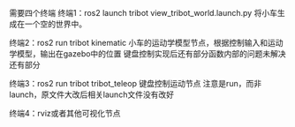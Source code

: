 <!--
 * @FileName: 
 * @Description: 
 * @Autor: Liujunjie/Aries-441
 * @StudentNumber: 521021911059
 * @Date: 2022-11-13 22:12:15
 * @E-mail: sjtu.liu.jj@gmail.com/sjtu.1518228705@sjtu.edu.cn
 * @LastEditTime: 2022-11-18 13:12:05
-->
需要四个终端
终端1：ros2 launch tribot view_tribot_world.launch.py
将小车生成在一个空的世界中。

终端2：ros2 run tribot  kinematic
小车的运动学模型节点，根据控制输入和运动学模型，输出在gazebo中的位置
键盘控制实现后还有部分函数内部的问题未解决
还有部分

终端3：ros2 run tribot tribot_teleop
键盘控制运动节点
注意是run，而非launch，原文件大改后相关launch文件没有改好

终端4：rviz或者其他可视化节点
